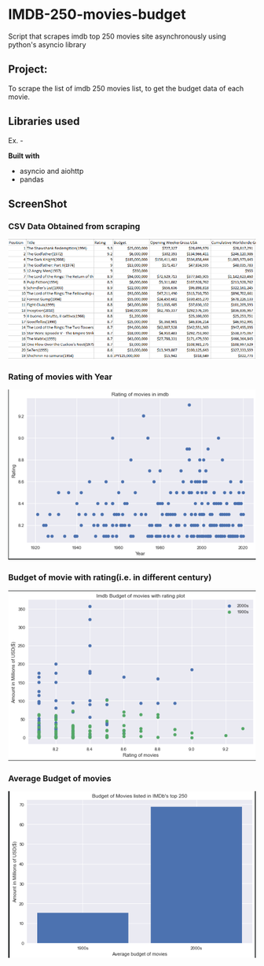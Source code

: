 # IMDB-250-movies-budget
Script that scrapes imdb top 250 movies site asynchronously using python's asyncio library
## Project:
To scrape the list of imdb 250 movies list, to get the budget data of each movie.

## Libraries used
Ex. -

<b>Built with</b>
- asyncio and aiohttp
- pandas

## ScreenShot
### CSV Data Obtained from scraping
![Alt text](/ss/datass.png?raw=true "CSV data obtained")

### Rating of movies with Year
![Alt text](/ss/ratingbudget.png?raw=true "Rating Based on Year")

### Budget of movie with rating(i.e. in different century)
![Alt text](/ss/ratingyear.png?raw=true "Budget based on rating of movie")

### Average Budget of movies
![Alt text](/ss/barchart.png?raw=true "Average budget of movies")
